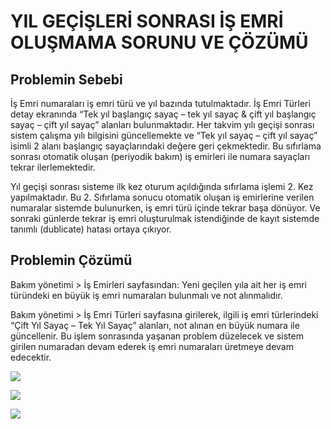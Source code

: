 # YIL GEÇİŞLERİ SONRASI İŞ EMRİ OLUŞMAMA SORUNU VE ÇÖZÜMÜ

## Problemin Sebebi

İş Emri numaraları iş emri türü ve yıl bazında tutulmaktadır. İş Emri Türleri detay ekranında “Tek yıl başlangıç sayaç – tek yıl sayaç & çift yıl başlangıç sayaç – çift yıl sayaç” alanları bulunmaktadır. Her takvim yılı geçişi sonrası sistem çalışma yılı bilgisini güncellemekte ve “Tek yıl sayaç – çift yıl sayaç” isimli 2 alanı başlangıç sayaçlarındaki değere geri çekmektedir. Bu sıfırlama sonrası otomatik oluşan (periyodik bakım) iş emirleri ile numara sayaçları tekrar ilerlemektedir. 

Yıl geçişi sonrası sisteme ilk kez oturum açıldığında sıfırlama işlemi 2. Kez yapılmaktadır. Bu 2. Sıfırlama sonucu otomatik oluşan iş emirlerine verilen numaralar sistemde bulunurken, iş emri türü içinde tekrar başa dönüyor. Ve sonraki günlerde tekrar iş emri oluşturulmak istendiğinde de kayıt sistemde tanımlı (dublicate) hatası ortaya çıkıyor.

## Problemin Çözümü 

Bakım yönetimi > İş Emirleri sayfasından: Yeni geçilen yıla ait her iş emri türündeki en büyük iş emri numaraları bulunmalı ve not alınmalıdır.

Bakım yönetimi > İş Emri Türleri sayfasına girilerek, ilgili iş emri türlerindeki “Çift Yıl Sayaç – Tek Yıl Sayaç” alanları, not alınan en büyük numara ile güncellenir. Bu işlem sonrasında yaşanan problem düzelecek ve sistem girilen numaradan devam ederek iş emri numaraları üretmeye devam edecektir.


![](https://docsbimser.blob.core.windows.net/imagecontainer/09_HATA-ada97283-5a24-4a66-9473-1b17e6e5f952.png)

![](https://docsbimser.blob.core.windows.net/imagecontainer/07_ORDERNUMBER-7dadb7b9-7ae3-48c9-8420-67eb68e27e3b.png)

![](https://docsbimser.blob.core.windows.net/imagecontainer/08_ORDERNUBER_V-79cc0084-63b9-4af5-943c-1acb17ce5d42.png)

